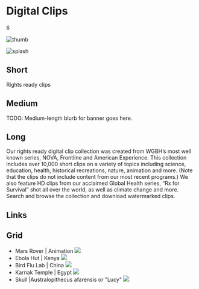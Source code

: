 # Digital Clips

6

![thumb](https://s3.amazonaws.com/wgbhstocksales.org/content/collections/digital_clips/Chained+man+resized.png)

![splash](http://placehold.it/770x433)

## Short

Rights ready clips

## Medium

TODO: Medium-length blurb for banner goes here.

## Long

Our rights ready digital clip collection was created from WGBH’s most well known 
series, NOVA, Frontline and American Experience.   This collection includes over 
10,000 short clips on a variety of topics including science, education, health, 
historical recreations, nature, animation and more.   (Note that the clips do not 
include content from our most recent programs.)  We also feature HD clips from our 
acclaimed Global Health series, “Rx for Survival” shot all over the world, as well 
as climate change and more. Search and browse the collection and download 
watermarked clips. 

## Links

## Grid

- Mars Rover | Animation ![](https://s3.amazonaws.com/wgbhstocksales.org/content/collections/digital_clips/Rover.png)
- Ebola Hut | Kenya ![](https://s3.amazonaws.com/wgbhstocksales.org/content/collections/digital_clips/hut.png)
- Bird Flu Lab | China  ![](https://s3.amazonaws.com/wgbhstocksales.org/content/collections/digital_clips/medical.png)
- Karnak Temple | Egypt  ![](https://s3.amazonaws.com/wgbhstocksales.org/content/collections/digital_clips/Karnak.png)
- Skull |Australopithecus afarensis or "Lucy" ![](https://s3.amazonaws.com/wgbhstocksales.org/content/collections/digital_clips/skull_348x196.png)
 
